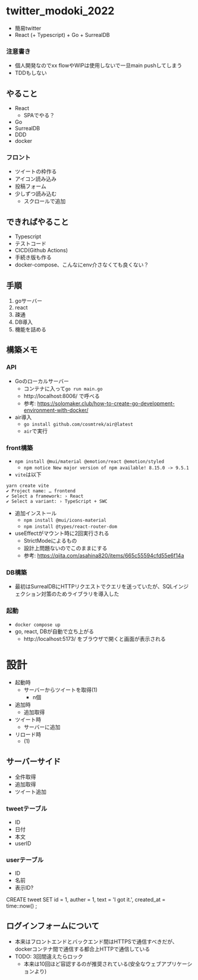 # twitter_modoki_2022
- 簡易twitter
- React (+ Typescript) + Go + SurrealDB

### 注意書き
- 個人開発なのでxx flowやWIPは使用しないで一旦main pushしてしまう
- TDDもしない

## やること
- React
  - SPAでやる？
- Go
- SurrealDB
- DDD
- docker

### フロント
- ツイートの枠作る
- アイコン読み込み
- 投稿フォーム
- 少しずつ読み込む
  - スクロールで追加

## できればやること
- Typescript
- テストコード
- CICD(Github Actions)
- 手続き版も作る
- docker-compose、こんなにenv介さなくても良くない？

## 手順
1. goサーバー
2. react
3. 疎通
4. DB導入
5. 機能を詰める

## 構築メモ
### API
- Goのローカルサーバー
  - コンテナに入って`go run main.go`
  - http://localhost:8006/ で呼べる
  - 参考: https://solomaker.club/how-to-create-go-development-environment-with-docker/
- air導入
  - `go install github.com/cosmtrek/air@latest`
  - `air`で実行

### front構築
- `npm install @mui/material @emotion/react @emotion/styled`
  - `npm notice New major version of npm available! 8.15.0 -> 9.5.1`
- `vite`は以下
```
yarn create vite
✔ Project name: … frontend
✔ Select a framework: › React
✔ Select a variant: › TypeScript + SWC
```
- 追加インストール
  - `npm install @mui/icons-material`
  - `npm install @types/react-router-dom`
- useEffectがマウント時に2回実行される
  - StrictModeによるもの
  - 設計上問題ないのでこのままにする
  - 参考: https://qiita.com/asahina820/items/665c55594cfd55e6f14a

### DB構築
- 最初はSurrealDBにHTTPリクエストでクエリを送っていたが、SQLインジェクション対策のためライブラリを導入した

### 起動
- `docker compose up`
- go, react, DBが自動で立ち上がる
  - http://localhost:5173/ をブラウザで開くと画面が表示される

# 設計
- 起動時
  - サーバーからツイートを取得(1)
    - n個
- 追加時
  - 追加取得
- ツイート時
  - サーバーに追加
- リロード時
  - (1)

## サーバーサイド
- 全件取得
- 追加取得
- ツイート追加

### tweetテーブル
- ID
- 日付
- 本文
- userID

### userテーブル
- ID
- 名前
- 表示ID?

CREATE tweet SET
	id = 1,
  auther = 1,
  text = 'I got it.',
	created_at = time::now()
;

## ログインフォームについて
- 本来はフロントエンドとバックエンド間はHTTPSで通信すべきだが、dockerコンテナ間で通信する都合上HTTPで通信している
- TODO: 3回間違えたらロック
  - 本来は10回ほど容認するのが推奨されている(安全なウェブアプリケーションより)
